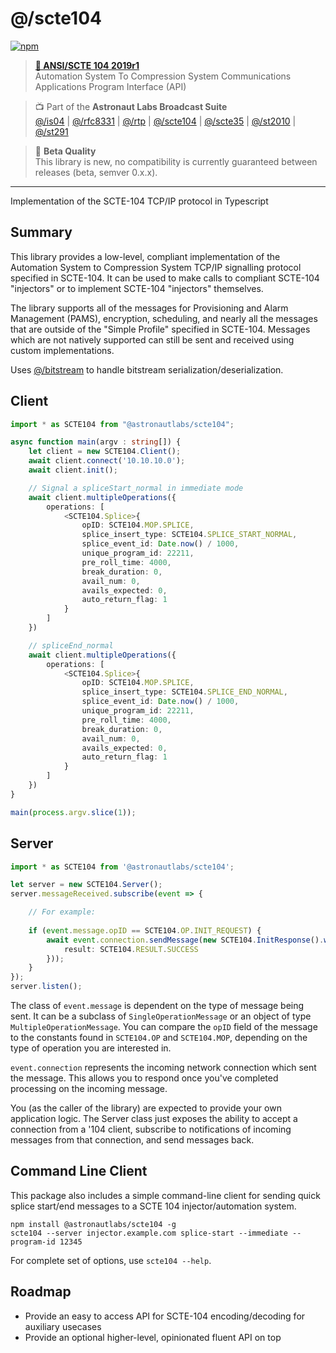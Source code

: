 # @/scte104

[![npm](https://img.shields.io/npm/v/@astronautlabs/scte104)](https://npmjs.com/package/@astronautlabs/scte104)

> **[📜 ANSI/SCTE 104 2019r1](https://webstore.ansi.org/Standards/SCTE/ANSISCTE1042019r1)**  
> Automation System To Compression System Communications Applications Program Interface (API)

> 📺 Part of the **Astronaut Labs Broadcast Suite**  
> [@/is04](https://github.com/astronautlabs/is04) |
> [@/rfc8331](https://github.com/astronautlabs/rfc8331) |
> [@/rtp](https://github.com/astronautlabs/rtp) |
> [@/scte104](https://github.com/astronautlabs/scte104) | 
> [@/scte35](https://github.com/astronautlabs/scte35) | 
> [@/st2010](https://github.com/astronautlabs/st2010) | 
> [@/st291](https://github.com/astronautlabs/st291)

> 📝 **Beta Quality**  
> This library is new, no compatibility is currently guaranteed between 
> releases (beta, semver 0.x.x).

---

Implementation of the SCTE-104 TCP/IP protocol in Typescript

## Summary

This library provides a low-level, compliant implementation of the 
Automation System to Compression System TCP/IP signalling protocol 
specified in SCTE-104. It can be used to make calls to compliant 
SCTE-104 "injectors" or to implement SCTE-104 "injectors" themselves.

The library supports all of the messages for Provisioning and Alarm Management (PAMS),
encryption, scheduling, and nearly all the messages that are outside of the "Simple Profile" specified in SCTE-104. Messages which are not natively supported can still be sent and received using custom implementations.

Uses [@/bitstream](https://github.com/astronautlabs/bitstream) to handle bitstream serialization/deserialization.

## Client

```typescript
import * as SCTE104 from "@astronautlabs/scte104";

async function main(argv : string[]) {
    let client = new SCTE104.Client();
    await client.connect('10.10.10.0');
    await client.init();

    // Signal a spliceStart_normal in immediate mode
    await client.multipleOperations({
        operations: [
            <SCTE104.Splice>{
                opID: SCTE104.MOP.SPLICE,
                splice_insert_type: SCTE104.SPLICE_START_NORMAL,
                splice_event_id: Date.now() / 1000,
                unique_program_id: 22211,
                pre_roll_time: 4000,
                break_duration: 0,
                avail_num: 0,
                avails_expected: 0,
                auto_return_flag: 1
            }
        ]
    })

    // spliceEnd_normal
    await client.multipleOperations({
        operations: [
            <SCTE104.Splice>{
                opID: SCTE104.MOP.SPLICE,
                splice_insert_type: SCTE104.SPLICE_END_NORMAL,
                splice_event_id: Date.now() / 1000,
                unique_program_id: 22211,
                pre_roll_time: 4000,
                break_duration: 0,
                avail_num: 0,
                avails_expected: 0,
                auto_return_flag: 1
            }
        ]
    })
}

main(process.argv.slice(1));
```

## Server

```typescript
import * as SCTE104 from '@astronautlabs/scte104';

let server = new SCTE104.Server();
server.messageReceived.subscribe(event => {

    // For example:
    
    if (event.message.opID == SCTE104.OP.INIT_REQUEST) {
        await event.connection.sendMessage(new SCTE104.InitResponse().with({
            result: SCTE104.RESULT.SUCCESS
        }));
    }
});
server.listen();

```

The class of `event.message` is dependent on the type of message being sent.
It can be a subclass of `SingleOperationMessage` or an object of type `MultipleOperationMessage`. You can compare the `opID` field of the message to 
the constants found in `SCTE104.OP` and `SCTE104.MOP`, depending on the type of 
operation you are interested in. 

`event.connection` represents the incoming network connection which sent the 
message. This allows you to respond once you've completed processing on the incoming 
message.

You (as the caller of the library) are expected to provide your own application logic. 
The Server class just exposes the ability to accept a connection from a '104 client,
subscribe to notifications of incoming messages from that connection, and send messages
back.

## Command Line Client

This package also includes a simple command-line client for sending quick splice start/end messages to a SCTE 104 injector/automation system.

```
npm install @astronautlabs/scte104 -g
scte104 --server injector.example.com splice-start --immediate --program-id 12345
```

For complete set of options, use `scte104 --help`.

## Roadmap
- Provide an easy to access API for SCTE-104 encoding/decoding for auxiliary usecases
- Provide an optional higher-level, opinionated fluent API on top
